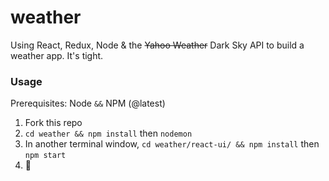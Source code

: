 # weather
Using React, Redux, Node &amp; the ~~Yahoo Weather~~ Dark Sky API to build a weather app. It's tight. 

### Usage
Prerequisites: Node `&&` NPM (@latest)

1. Fork this repo
2. `cd weather && npm install` then `nodemon`
3. In another terminal window, `cd weather/react-ui/ && npm install` then `npm start`
4. 💯
